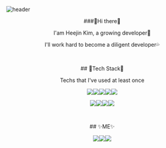 ![header](https://capsule-render.vercel.app/api?type=waving&color=gradient&height=280&text=!false&fontColor=ffffff&fontSize=50&fontAlign=50&fontAlignY=40)  
<div align="center">
  ###👋Hi there👋
</div>

<p align="center">I'am Heejin Kim, a growing developer🌱</p>
<p align="center">I'll work hard to become a diligent developer💦</p>
<br/>
<p align="center">## 🔧Tech Stack🔧</p>
<p align="center">Techs that I've used at least once </p>
<p align="center"><img src="https://img.shields.io/badge/Python-3766AB?style=flat-square&logo=Python&logoColor=white&color=blue"/></a><img src="https://img.shields.io/badge/JAVA-3766AB?style=flat-square&logo=Java&logoColor=white&color=red"/></a><img src="https://img.shields.io/badge/C-3766AB?style=flat-square&logo=C&logoColor=white&color=purple"/><img src="https://img.shields.io/badge/JavaScript-3766AB?style=flat-square&logo=JavaScript&logoColor=white&color=yellow"/></a><img src="https://img.shields.io/badge/MySQL-3766AB?style=flat-square&logo=MySQL&logoColor=white&color=orange"/></a></p>
<p align="center"><img src="https://img.shields.io/badge/OpenCV-3766AB?style=flat-square&logo=OpenCV&logoColor=white&color=green"/></a><img src="https://img.shields.io/badge/TensorFlow-3766AB?style=flat-square&logo=TensorFlow&logoColor=white&color=orange"/></a><img src="https://img.shields.io/badge/React.js-3766AB?style=flat-square&logo=React&logoColor=white&color=84DFFF"/></a><img src="https://img.shields.io/badge/AWS-3766AB?style=flat-square&logo=Amazon AWS&logoColor=white&color=E8E1D9"/></a></p>
<br/>
<p align="center">## ✨ME✨</p>
<p align="center"><a href="https://velog.io/@heejinkim0812"><img src="https://img.shields.io/badge/Velog-3766AB?style=flat-square&logo=Vimeo&logoColor=white&color=57CC99&link=내링크"/></a><a href=""><img src="https://img.shields.io/badge/Gmail-3766AB?style=flat-square&logo=Gmail&logoColor=white&color=9B0000&link=내링크"/></a><a href="https://www.youtube.com/channel/UC73gxBkGXg3ocutr0wz4FBw"><img src="https://img.shields.io/badge/YouTube-3766AB?style=flat-square&logo=YouTube&logoColor=white&color=CD1818&link=내링크"/></a> </p>


